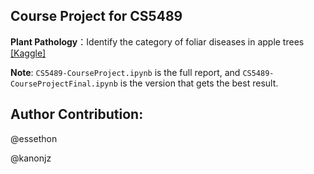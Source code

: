 ## Course Project for CS5489

**Plant Pathology**：Identify the category of foliar diseases in apple trees [[Kaggle]](https://www.kaggle.com/c/plant-pathology-2020-fgvc7/overview)

**Note**: `CS5489-CourseProject.ipynb` is the full report, and `CS5489-CourseProjectFinal.ipynb` is the version that gets the best result.

## Author Contribution:
@essethon

@kanonjz
